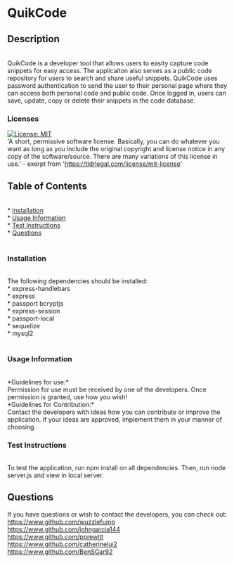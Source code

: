 # QuikCode

## Description
<br>
QuikCode is a developer tool that allows users to easity capture code snippets for easy access. The applicaiton also serves as a public code repository for users to search and share useful snippets. QuikCode uses password authentication to send the user to their personal page where they can access both personal code and public code. Once logged in, users can save, update, copy or delete their snippets in the code database.


### Licenses
[![License: MIT](https://img.shields.io/badge/License-MIT-yellow.svg)](https://opensource.org/licenses/MIT)
<br>
'A short, permissive software license. Basically, you can do whatever you want as long as you include the original copyright and license notice in any copy of the software/source.  There are many variations of this license in use.' - exerpt from 'https://tldrlegal.com/license/mit-license'

## Table of Contents
<br>
* <a href="#install">Installation</a>
<br>
* <a href ="#use">Usage Information</a>
<br>
* <a href="#test">Test Instructions</a>
<br>
* <a href="#q">Questions</a><br><br>

<h3 id= "install" > Installation</h3>
<br>
The following dependencies should be installed: <br>* express-handlebars <br>* express<br>* passport bcryptjs<br>* express-session<br>* passport-local<br>* sequelize<br>* mysql2<br><br>

<h3 id = "use"> Usage Information</h3>
<br>
*Guidelines for use:*
<br>
Permission for use must be received by one of the developers. Once permission is granted, use how you wish!
<br>
*Guidelines for Contribution:* 
<br>
Contact the developers with ideas how you can contribute or improve the application. If your ideas are approved, implement them in your manner of choosing.

<h3 id="test"> Test Instructions</h3><br>
To test the application, run npm install on all dependencies. Then, run node server.js and view in local server.


<h2 id = "q"> Questions</h2>

If you have questions or wish to contact the developers, you can check out:
<br>
<a href="https://www.github.com/wuzzlefump">https://www.github.com/wuzzlefump</a><br>
<a href="https://www.github.com/johngarcia144">https://www.github.com/johngarcia144</a><br>
<a href="https://www.github.com/pprewitt">https://www.github.com/pprewitt</a><br>
<a href="https://www.github.com/catherinelui2">https://www.github.com/catherinelui2</a><br>
<a href="https://www.github.com/BenSGar92">https://www.github.com/BenSGar92</a><br>

